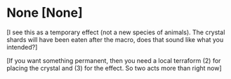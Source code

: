 # None [None]
[I see this as a temporary effect (not a new species of animals). The crystal shards will have been eaten after the macro, does that sound like what you intended?]

[If you want something permanent, then you need a local terraform (2) for placing the crystal and (3) for the effect. So two acts more than right now]
